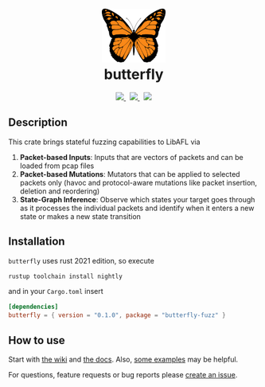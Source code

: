<h1 align="center">
    <br/>
    <a href="https://crates.io/crates/butterfly-fuzz">
        <img src="./logo.png" width="128" height="auto">
    </a>
    <br/>
    butterfly
    <br/>
</h1>
<div align="center">
    <a href="https://crates.io/crates/butterfly-fuzz">
        <img src="https://img.shields.io/crates/v/butterfly-fuzz?color=success">
    </a>&nbsp;
    <a href="https://docs.rs/butterfly-fuzz">
        <img src="https://img.shields.io/static/v1?label=docs&message=online&color=success">
    </a>&nbsp;
    <img src="https://img.shields.io/crates/l/butterfly-fuzz">
</div>

## Description
This crate brings stateful fuzzing capabilities to LibAFL via
1. __Packet-based Inputs__: Inputs that are vectors of packets and can be loaded from pcap files
2. __Packet-based Mutations__: Mutators that can be applied to selected packets only (havoc and protocol-aware mutations like packet insertion, deletion and reordering)
3. __State-Graph Inference__: Observe which states your target goes through as it processes the individual packets and identify when it enters a new state or makes a new state transition

## Installation
`butterfly` uses rust 2021 edition, so execute
```sh
rustup toolchain install nightly
```

and in your `Cargo.toml` insert
```toml
[dependencies]
butterfly = { version = "0.1.0", package = "butterfly-fuzz" }
```

## How to use
Start with [the wiki](https://github.com/fkie-cad/butterfly/wiki) and [the docs](https://docs.rs/butterfly-fuzz).
Also, [some examples](./examples) may be helpful.

For questions, feature requests or bug reports please [create an issue](https://github.com/fkie-cad/butterfly/issues/new).

<!--
WIKI
====

- A theoretical introduction
    - note to skip to next part if not interested in theory
    - a little bit from AFLNet paper / StateAFL paper
- Components overview
    - Input: HasPackets, HasPcapRepresentation, HasHavocMutations
    - Mutators:
        - (all mutators)
        - Scheduler
    - Observer:
        - builds a StateGraph (example image FTP)
        - `TargetState` type
    - Feedback
    - Monitor
    - Executor
        - responsible for recording state
        - custom executor needed
- How to create a fuzzer
    - have compile-tests here
    - create a new input type
        - all traits...
    - how to observe state in the executor (which type)
        - create StateObserver
        - create StateFeedback
    - mutations
    
EXAMPLES
========
- AFLNet
-->

